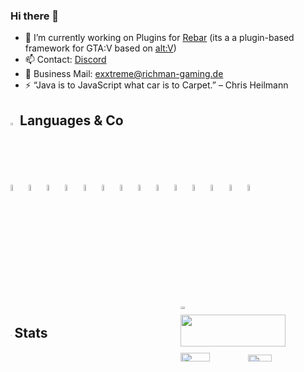 ### Hi there 👋

- 🔭 I’m currently working on Plugins for [Rebar](https://rebarv.com/) (its a a plugin-based framework for GTA:V based on [alt:V](https://altv.mp/#/))
- 📫 Contact: [Discord](https://discord.com/users/396472444388376577)
- 📧 Business Mail: [exxtreme@richman-gaming.de](mailto:exxtreme@richman-gaming.de?subject=[GitHub]%20Source%20Han%20Sans)
- ⚡ “Java is to JavaScript what car is to Carpet.” – Chris Heilmann

<h2><img style="width: 2%;" src="https://cdn.jsdelivr.net/gh/devicons/devicon@latest/icons/devicon/devicon-plain.svg" /> Languages & Co</h2>
<div>
<img style="width: 5%;" src="https://cdn.jsdelivr.net/gh/devicons/devicon@latest/icons/html5/html5-original.svg" />
<img style="width: 5%;" src="https://cdn.jsdelivr.net/gh/devicons/devicon@latest/icons/javascript/javascript-plain.svg" />
<img style="width: 5%;" src="https://cdn.jsdelivr.net/gh/devicons/devicon@latest/icons/typescript/typescript-plain.svg" />
<img style="width: 5%;" src="https://altv.mp/img/branding/logo_green.svg"/>
<img style="width: 5%;" src="https://cdn.jsdelivr.net/gh/devicons/devicon@latest/icons/git/git-original.svg" />
<img style="width: 5%;" src="https://cdn.jsdelivr.net/gh/devicons/devicon@latest/icons/discordjs/discordjs-plain.svg" />
<img style="width: 5%;" src="https://cdn.jsdelivr.net/gh/devicons/devicon@latest/icons/vuejs/vuejs-original.svg" />
<img style="width: 5%;" src="https://cdn.jsdelivr.net/gh/devicons/devicon@latest/icons/angular/angular-original.svg" />
<img style="width: 5%;" src="https://cdn.jsdelivr.net/gh/devicons/devicon@latest/icons/docker/docker-original.svg" />
<img style="width: 5%;" src="https://cdn.jsdelivr.net/gh/devicons/devicon@latest/icons/mariadb/mariadb-original.svg" />
<img style="width: 5%;" src="https://cdn.jsdelivr.net/gh/devicons/devicon@latest/icons/markdown/markdown-original.svg" />
<img style="width: 5%;" src="https://cdn.jsdelivr.net/gh/devicons/devicon@latest/icons/npm/npm-original-wordmark.svg" />
<img style="width: 5%;" src="https://cdn.jsdelivr.net/gh/devicons/devicon@latest/icons/vitest/vitest-original.svg" />
<img style="width: 5%;" src="https://cdn.jsdelivr.net/gh/devicons/devicon@latest/icons/jest/jest-plain.svg" />
</div>


<!--
**ExXTreMe315/ExXTreMe315** is a ✨ _special_ ✨ repository because its `README.md` (this file) appears on your GitHub profile.

Here are some ideas to get you started:

- 🌱 I’m currently learning ...
- 👯 I’m looking to collaborate on ...
- 🤔 I’m looking for help with ...
- 💬 Ask me about ...
- 😄 Pronouns: ...

-->


<div style="display: flex; flex-wrap: wrap; justify-content: space-between;">
  <h2><img style="width: 2%;" src="https://github.com/ExXTreMe315/ExXTreMe315/assets/112979320/0730f38d-bbc6-455e-a220-ac62bbec9b4c" /> Stats </h2>
  <div style="width: 46%;">
    <img width="17%" src="https://komarev.com/ghpvc/?username=ExXTreMe315&color=grey"/>
    <img width="85%" src="https://github-readme-activity-graph.vercel.app/graph?username=ExXTreMe315&bg_color=0B131BFF&color=aa2a2a&line=aa2a2a&point=aa2a2a80&area=true&area_color=aa2a2a80"/>
    <img width="45%" src="https://github-readme-stats.vercel.app/api?username=ExXTreMe315&show_icons=true&theme=codeSTACKr" />
    <img width="40%" src="https://github-readme-stats.vercel.app/api/top-langs/?username=ExXTreMe315&theme=codeSTACKr&layout=compact" />
  </div>
</div>
